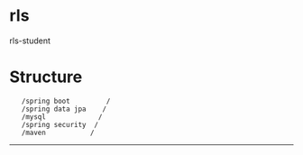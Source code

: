 # rls
rls-student
   # Structure
	   /spring boot         / 
	   /spring data jpa    /
	   /mysql             /
	   /spring security  /
	   /maven           /
------------------------------------------	   
